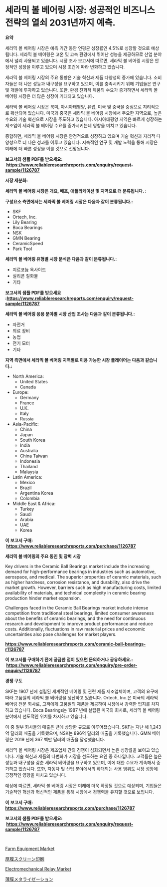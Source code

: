 <p><h1>세라믹 볼 베어링 시장: 성공적인 비즈니스 전략의 열쇠 2031년까지 예측.</h1></p><p><strong>요약</strong></p>
<p><p>세라믹 볼 베어링 시장은 예측 기간 동안 연평균 성장률인 4.5%로 성장할 것으로 예상됩니다. 세라믹 볼 베어링은 고온 및 고속 환경에서 뛰어난 성능을 제공하므로 산업 분야에서 널리 사용되고 있습니다. 시장 조사 보고서에 따르면, 세라믹 볼 베어링 시장은 안정적인 성장을 이루고 있으며 시장 조건에 따라 변화하고 있습니다.</p><p>세라믹 볼 베어링 시장의 주요 동향은 기술 혁신과 제품 다양성의 증가에 있습니다. 소비자들은 더 나은 성능과 내구성을 요구하고 있으며, 이를 충족시키기 위해 기업들은 연구 및 개발에 투자하고 있습니다. 또한, 환경 친화적 제품의 수요가 증가하면서 세라믹 볼 베어링 시장은 더 많은 성장이 기대되고 있습니다.</p><p>세라믹 볼 베어링 시장은 북미, 아시아태평양, 유럽, 미국 및 중국을 중심으로 지리적으로 확산되어 있습니다. 미국과 중국은 세라믹 볼 베어링 시장에서 주요한 지역으로, 높은 수요와 기술 혁신으로 시장을 주도하고 있습니다. 아시아태평양 지역은 빠르게 성장하는 제조업이 세라믹 볼 베어링 수요를 증가시키는데 영향을 미치고 있습니다.</p><p>종합하면, 세라믹 볼 베어링 시장은 안정적으로 성장하고 있으며 기술 혁신과 지리적 다양성으로 더 나은 성과를 이루고 있습니다. 지속적인 연구 및 개발 노력을 통해 시장은 미래에 더 빠른 성장을 이룰 것으로 전망됩니다.</p></p>
<p><strong>보고서의 샘플 PDF를 받으세요: &nbsp;<a href="https://www.reliableresearchreports.com/enquiry/request-sample/1126787">https://www.reliableresearchreports.com/enquiry/request-sample/1126787</a></strong></p>
<p><strong>시장 세분화:</strong></p>
<p><strong> 세라믹 볼 베어링 시장은 개요, 배포, 애플리케이션 및 지역으로 더 분류됩니다. :</strong></p>
<p><strong>구성요소 측면에서는 세라믹 볼 베어링 시장은 다음과 같이 분류됩니다.:</strong></p>
<p><ul><li>SKF</li><li>Ortech, Inc.</li><li>Lily Bearing</li><li>Boca Bearings</li><li>NSK</li><li>GMN Bearing</li><li>CeramicSpeed</li><li>Park Tool</li></ul></p>
<p><strong> 세라믹 볼 베어링 유형별 시장 분석은 다음과 같이 분류됩니다.:</strong></p>
<p><ul><li>지르코늄 옥사이드</li><li>실리콘 질화물</li><li>기타</li></ul></p>
<p><strong>보고서의 샘플 PDF를 받으세요 :<a href="https://www.reliableresearchreports.com/enquiry/request-sample/1126787">https://www.reliableresearchreports.com/enquiry/request-sample/1126787</a></strong></p>
<p><strong> 세라믹 볼 베어링 응용 분야별 시장 산업 조사는 다음과 같이 분류됩니다.:</strong></p>
<p><ul><li>자전거</li><li>의료 장비</li><li>농업</li><li>전기 모터</li><li>기타</li></ul></p>
<p><strong>지역 측면에서 세라믹 볼 베어링 지역별로 이용 가능한 시장 플레이어는 다음과 같습니다.:</strong></p>
<p><ul>
    <li>
        North America:
        <ul>
            <li>United States</li>
            <li>Canada</li>
        </ul>
    </li>
    <li>
        Europe:
        <ul>
            <li>Germany</li>
            <li>France</li>
            <li>U.K.</li>
            <li>Italy</li>
            <li>Russia</li>
        </ul>
    </li>
    <li>
        Asia-Pacific:
        <ul>
            <li>China</li>
            <li>Japan</li>
            <li>South Korea</li>
            <li>India</li>
            <li>Australia</li>
            <li>China Taiwan</li>
            <li>Indonesia</li>
            <li>Thailand</li>
            <li>Malaysia</li>
        </ul>
    </li>
    <li>
        Latin America:
        <ul>
            <li>Mexico</li>
            <li>Brazil</li>
            <li>Argentina Korea</li>
            <li>Colombia</li>
        </ul>
    </li>
    <li>
        Middle East & Africa:
        <ul>
            <li>Turkey</li>
            <li>Saudi</li>
            <li>Arabia</li>
            <li>UAE</li>
            <li>Korea</li>
        </ul>
    </li>
    </ul></p>
<p><strong>이 보고서 구매: &nbsp;<a href="https://www.reliableresearchreports.com/purchase/1126787">https://www.reliableresearchreports.com/purchase/1126787</a></strong></p>
<p><strong>세라믹 볼 베어링의 주요 동인 및 장벽 시장</strong></p>
<p><p>Key drivers in the Ceramic Ball Bearings market include the increasing demand for high-performance bearings in industries such as automotive, aerospace, and medical. The superior properties of ceramic materials, such as higher hardness, corrosion resistance, and durability, also drive the market growth. However, barriers such as high manufacturing costs, limited availability of materials, and technical complexity in ceramic bearing production hinder market expansion.</p><p>Challenges faced in the Ceramic Ball Bearings market include intense competition from traditional steel bearings, limited consumer awareness about the benefits of ceramic bearings, and the need for continuous research and development to improve product performance and reduce costs. Additionally, fluctuations in raw material prices and economic uncertainties also pose challenges for market players.</p></p>
<p><strong><a href="https://www.reliableresearchreports.com/ceramic-ball-bearings-r1126787">https://www.reliableresearchreports.com/ceramic-ball-bearings-r1126787</a></strong></p>
<p><strong>이 보고서를 구매하기 전에 궁금한 점이 있으면 문의하거나 공유하세요.: &nbsp;<a href="https://www.reliableresearchreports.com/enquiry/pre-order-enquiry/1126787">https://www.reliableresearchreports.com/enquiry/pre-order-enquiry/1126787</a></strong></p>
<p><strong>경쟁 구도</strong></p>
<p><p>SKF는 1907 년에 설립된 세계적인 베어링 및 관련 제품 제조업체이며, 고객의 요구에 따라 고품질의 세라믹 볼 베어링을 생산하고 있습니다. Ortech, Inc.은 미국의 세라믹 베어링 전문 회사로, 고객에게 고품질의 제품을 제공하여 시장에서 강력한 입지를 차지하고 있습니다. Boca Bearings는 1987 년에 설립된 미국의 회사로, 세라믹 볼 베어링 분야에서 선도적인 위치를 차지하고 있습니다.</p><p>이 중 일부 회사들의 매출은 년에 상당한 규모로 이루어졌습니다. SKF는 지난 해 1,243억 달러의 매출을 기록했으며, NSK는 896억 달러의 매출을 기록했습니다. GMN 베어링은 2019 년에 367 백만 달러의 매출을 달성했습니다.</p><p>세라믹 볼 베어링 시장은 제조업체 간의 경쟁이 심화되면서 높은 성장률을 보이고 있습니다. 기술 혁신과 제품의 다변화가 시장을 선도하는 요인 중 하나입니다. 고객들은 높은 성능과 내구성을 갖춘 세라믹 베어링을 요구하고 있으며, 이에 대한 수요가 계속해서 증가하고 있습니다. 또한, 자동차 및 산업 분야에서의 확대되는 사용 범위도 시장 성장에 긍정적인 영향을 미치고 있습니다.</p><p>예상에 따르면, 세라믹 볼 베어링 시장은 미래에 더욱 확장될 것으로 예상되며, 기업들은 기술적인 혁신과 혁신적인 제품을 통해 시장에서 경쟁력을 유지할 것으로 보입니다.</p></p>
<p><strong>이 보고서 구매: &nbsp; <a href="https://www.reliableresearchreports.com/purchase/1126787">https://www.reliableresearchreports.com/purchase/1126787</a></strong></p>
<p><strong>보고서의 샘플 PDF를 받으세요: &nbsp;<a href="https://www.reliableresearchreports.com/enquiry/request-sample/1126787">https://www.reliableresearchreports.com/enquiry/request-sample/1126787</a></strong><strong></strong></p>
<p>&nbsp;</p>
<p><p><a href="https://github.com/lubmix/Market-Research-Report-List-2/blob/main/farm-equipment-market.md">Farm Equipment Market</a></p><p><a href="https://github.com/xnljig2898992/Market-Research-Report-List-1/blob/main/878242226559.md">厚膜スクリーン印刷</a></p><p><a href="https://github.com/Hazelklievgspy6vdcsmu106w/Market-Research-Report-List-2/blob/main/electromechanical-relay-market.md">Electromechanical Relay Market</a></p><p><a href="https://github.com/ReyesKohler20231/Market-Research-Report-List-1/blob/main/953914626558.md">薄膜メタライゼーション</a></p></p>